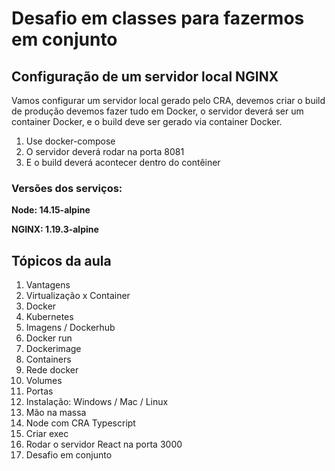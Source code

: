 # Desafio em classes para fazermos em conjunto

## Configuração de um servidor local NGINX

Vamos configurar um servidor local gerado pelo CRA, devemos criar o build de produção devemos fazer tudo em Docker,
o servidor deverá ser um container Docker, e o build deve ser gerado via container Docker.

1. Use docker-compose
2. O servidor deverá rodar na porta 8081
3. E o build deverá acontecer dentro do contêiner

### Versões dos serviços:

**Node: 14.15-alpine**

**NGINX: 1.19.3-alpine**

## Tópicos da aula

1. Vantagens
2. Virtualização x Container
3. Docker
4. Kubernetes
5. Imagens / Dockerhub
6. Docker run
7. Dockerimage
8. Containers
9. Rede docker
10. Volumes
11. Portas
12. Instalação: Windows / Mac / Linux
13. Mão na massa
14. Node com CRA Typescript
15. Criar exec
16. Rodar o servidor React na porta 3000
17. Desafio em conjunto
